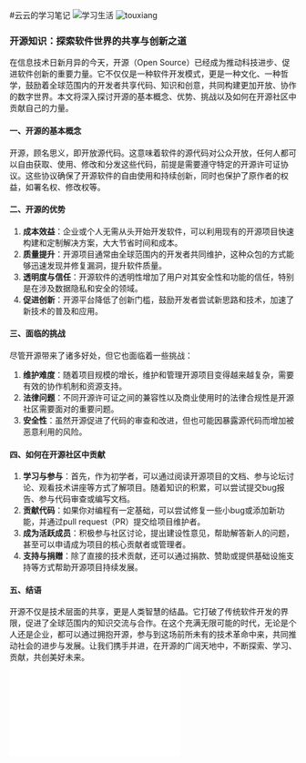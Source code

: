 #云云的学习笔记
![学习生活](https://camo.githubusercontent.com/a54d436119a079a4dfdc89d42a143fb0ba21b21ad574b3dccdb0ad2b0c444066/687474703a2f2f6875616e677875616e2e6d652f696d672f626c6f672d6465736b746f702e6a7067)
![touxiang](https://camo.githubusercontent.com/jinjich/mark.github.io/main/aa45eaac37d4097bb7b1ae1df0ee7d6a_t014bdbe756102e17f9.jpg)
### 开源知识：探索软件世界的共享与创新之道

在信息技术日新月异的今天，开源（Open Source）已经成为推动科技进步、促进软件创新的重要力量。它不仅仅是一种软件开发模式，更是一种文化、一种哲学，鼓励着全球范围内的开发者共享代码、知识和创意，共同构建更加开放、协作的数字世界。本文将深入探讨开源的基本概念、优势、挑战以及如何在开源社区中贡献自己的力量。

#### 一、开源的基本概念

开源，顾名思义，即开放源代码。这意味着软件的源代码对公众开放，任何人都可以自由获取、使用、修改和分发这些代码，前提是需要遵守特定的开源许可证协议。这些协议确保了开源软件的自由使用和持续创新，同时也保护了原作者的权益，如署名权、修改权等。

#### 二、开源的优势

1. **成本效益**：企业或个人无需从头开始开发软件，可以利用现有的开源项目快速构建和定制解决方案，大大节省时间和成本。
2. **质量提升**：开源项目通常由全球范围内的开发者共同维护，这种众包的方式能够迅速发现并修复漏洞，提升软件质量。
3. **透明度与信任**：开源软件的透明性增加了用户对其安全性和功能的信任，特别是在涉及数据隐私和安全的领域。
4. **促进创新**：开源平台降低了创新门槛，鼓励开发者尝试新思路和技术，加速了新技术的普及和应用。

#### 三、面临的挑战

尽管开源带来了诸多好处，但它也面临着一些挑战：

1. **维护难度**：随着项目规模的增长，维护和管理开源项目变得越来越复杂，需要有效的协作机制和资源支持。
2. **法律问题**：不同开源许可证之间的兼容性以及商业使用时的法律合规性是开源社区需要面对的重要问题。
3. **安全性**：虽然开源促进了代码的审查和改进，但也可能因暴露源代码而增加被恶意利用的风险。

#### 四、如何在开源社区中贡献

1. **学习与参与**：首先，作为初学者，可以通过阅读开源项目的文档、参与论坛讨论、观看技术讲座等方式了解项目。随着知识的积累，可以尝试提交bug报告、参与代码审查或编写文档。
2. **贡献代码**：如果你对编程有一定基础，可以尝试修复一些小bug或添加新功能，并通过pull request（PR）提交给项目维护者。
3. **成为活跃成员**：积极参与社区讨论，提出建设性意见，帮助解答新人的问题，甚至可以申请成为项目的核心贡献者或管理者。
4. **支持与捐赠**：除了直接的技术贡献，还可以通过捐款、赞助或提供基础设施支持等方式帮助开源项目持续发展。

#### 五、结语

开源不仅是技术层面的共享，更是人类智慧的结晶。它打破了传统软件开发的界限，促进了全球范围内的知识交流与合作。在这个充满无限可能的时代，无论是个人还是企业，都可以通过拥抱开源，参与到这场前所未有的技术革命中来，共同推动社会的进步与发展。让我们携手并进，在开源的广阔天地中，不断探索、学习、贡献，共创美好未来。

<iframe src="//player.bilibili.com/player.html?isOutside=true&aid=590147802&bvid=BV13q4y1U7JU&cid=397965825&p=1" scrolling="no" border="0" frameborder="no" framespacing="0" allowfullscreen="true"></iframe>
